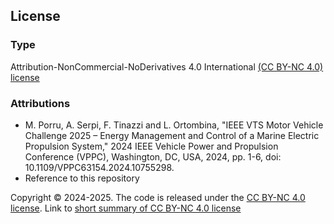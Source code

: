 ## License
### Type
Attribution-NonCommercial-NoDerivatives 4.0 International [(CC BY-NC 4.0) license](https://creativecommons.org/licenses/by-nc/4.0/)

### Attributions
- M. Porru, A. Serpi, F. Tinazzi and L. Ortombina, "IEEE VTS Motor Vehicle Challenge 2025 – Energy Management and Control of a Marine Electric Propulsion System," 2024 IEEE Vehicle Power and Propulsion Conference (VPPC), Washington, DC, USA, 2024, pp. 1-6, doi: 10.1109/VPPC63154.2024.10755298.
- Reference to this repository

Copyright © 2024-2025. The code is released under the [CC BY-NC 4.0 license](https://creativecommons.org/licenses/by-nc/4.0/legalcode). Link to [short summary of CC BY-NC 4.0 license](https://creativecommons.org/licenses/by-nc/4.0/)
